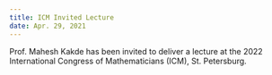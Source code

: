 ```yaml
---
title: ICM Invited Lecture
date: Apr. 29, 2021  
---
```


Prof. Mahesh Kakde has been invited to deliver a lecture at the 2022 International Congress of Mathematicians (ICM), St. Petersburg.